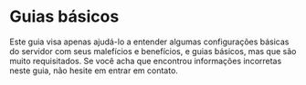 # Guias básicos

Este guia visa apenas ajudá-lo a entender algumas configurações básicas do servidor com seus malefícios e benefícios, e guias básicos, mas que são muito requisitados. Se você acha que encontrou informações incorretas neste guia, não hesite em entrar em contato.
